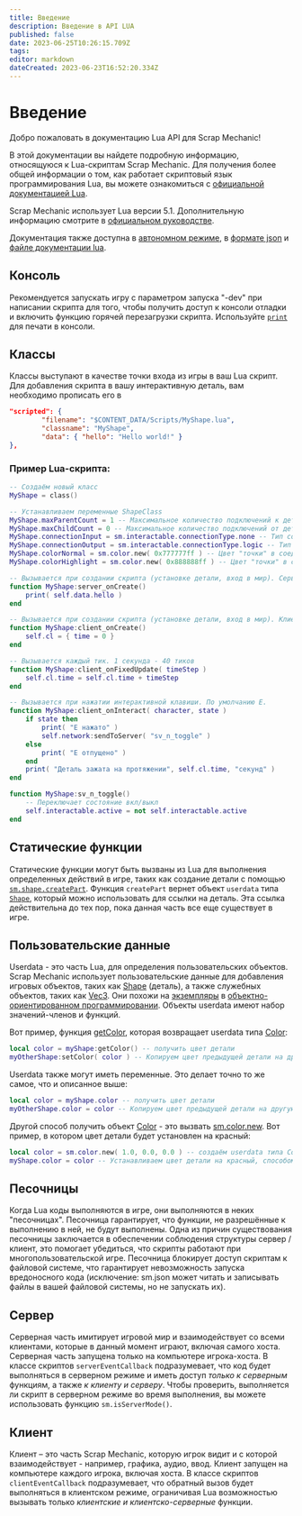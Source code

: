 ```yaml
---
title: Введение
description: Введение в API LUA
published: false
date: 2023-06-25T10:26:15.709Z
tags: 
editor: markdown
dateCreated: 2023-06-23T16:52:20.334Z
---
```


# Введение
Добро пожаловать в документацию Lua API для Scrap Mechanic!

В этой документации вы найдете подробную информацию, относящуюся к Lua-скриптам Scrap Mechanic. Для получения более общей информации о том, как работает скриптовый язык программирования Lua, вы можете ознакомиться с [официальной документацией Lua](https://www.lua.org/docs.html).

Scrap Mechanic использует Lua версии 5.1. Дополнительную информацию смотрите в [официальном руководстве](https://www.lua.org/manual/5.1/).

Документация также доступна в [автономном режиме](https://scrapmechanic.com/api/html.zip), в [формате json](https://scrapmechanic.com/api/json.zip) и [файле документации lua](https://scrapmechanic.com/api/lua.zip).

## Консоль
Рекомендуется запускать игру с параметром запуска "-dev" при написании скрипта для того, чтобы получить доступ к консоли отладки и включить функцию горячей перезагрузки скрипта. Используйте [`print`](TODO:global_names#print) для печати в консоли.

## Классы
Классы выступают в качестве точки входа из игры в ваш Lua скрипт. Для добавления скрипта в вашу интерактивную деталь, вам необходимо прописать его в 
```json
"scripted": {
		"filename": "$CONTENT_DATA/Scripts/MyShape.lua",
		"classname": "MyShape",
		"data": { "hello": "Hello world!" }
},
```
### Пример Lua-скрипта:
```lua
-- Создаём новый класс
MyShape = class()

-- Устанавливаем переменные ShapeClass
MyShape.maxParentCount = 1 -- Максимальное количество подключений к детали
MyShape.maxChildCount = 0 -- Максимальное количество подключений от детали
MyShape.connectionInput = sm.interactable.connectionType.none -- Тип соединения, который может быть подключен к детали
MyShape.connectionOutput = sm.interactable.connectionType.logic -- Тип соединения, который может быть подключен от детали
MyShape.colorNormal = sm.color.new( 0x777777ff ) -- Цвет "точки" в соединителе
MyShape.colorHighlight = sm.color.new( 0x888888ff ) -- Цвет "точки" в соединителе, когда на неё наводишься

-- Вызывается при создании скрипта (установке детали, вход в мир). Серверная часть
function MyShape:server_onCreate()
	print( self.data.hello )
end

-- Вызывается при создании скрипта (установке детали, вход в мир). Клиентская часть
function MyShape:client_onCreate()
	self.cl = { time = 0 }
end

-- Вызывается каждый тик. 1 секунда - 40 тиков
function MyShape:client_onFixedUpdate( timeStep )
	self.cl.time = self.cl.time + timeStep
end

-- Вызывается при нажатии интерактивной клавиши. По умолчанию E.
function MyShape:client_onInteract( character, state )
	if state then
		print( "E нажато" )
		self.network:sendToServer( "sv_n_toggle" )
	else
		print( "E отпущено" )
	end
	print( "Деталь зажата на протяжении", self.cl.time, "секунд" )
end

function MyShape:sv_n_toggle() 
	-- Переключает состояние вкл/выкл
	self.interactable.active = not self.interactable.active
end
```
## Статические функции
Статические функции могут быть вызваны из Lua для выполнения определенных действий в игре, таких как создание детали с помощью [`sm.shape.createPart`](TODO:link_to_func). Функция `createPart` вернет объект `userdata` типа [`Shape`](TODO:link_to_type), который можно использовать для ссылки на деталь. Эта ссылка действительна до тех пор, пока данная часть все еще существует в игре.
## Пользовательские данные
Userdata - это часть Lua, для определения пользовательских объектов. Scrap Mechanic использует пользовательские данные для добавления игровых объектов, таких как [Shape](TODO:link_to_type) (деталь), а также служебных объектов, таких как [Vec3](TODO:link_to_type). Они похожи на [экземпляры](https://ru.wikipedia.org/wiki/Объект_(программирование)) в [объектно-ориентированном программировании](https://ru.wikipedia.org/wiki/Объектно-ориентированное_программирование). Объекты userdata имеют набор значений-членов и функций.

Вот пример, функция [getColor](TODO:link_to_func), которая возвращает userdata типа [Color](TODO:link_to_type):
```lua
local color = myShape:getColor() -- получить цвет детали
myOtherShape:setColor( color ) -- Копируем цвет предыдущей детали на другую
```

Userdata также могут иметь переменные. Это делает точно то же самое, что и описанное выше:
```lua
local color = myShape.color -- получить цвет детали
myOtherShape.color = color -- Копируем цвет предыдущей детали на другую
```

Другой способ получить объект [Color](TODO:link_to_type) - это вызвать [sm.color.new](TODO:link_to_func). Вот пример, в котором цвет детали будет установлен на красный:
```lua
local color = sm.color.new( 1.0, 0.0, 0.0 ) -- создаём userdata типа Color
myShape.color = color -- Устанавливаем цвет детали на красный, способом, описанным выше.
```
## Песочницы
Когда Lua коды выполняются в игре, они выполняются в неких "песочницах". Песочница гарантирует, что функции, не разрешённые к выполнению в ней, не будут выполнены. 
Одна из причин существования песочницы заключается в обеспечении соблюдения структуры сервер / клиент, это помогает убедиться, что скрипты работают при многопользовательской игре.
Песочница блокирует доступ скриптам к файловой системе, что гарантирует невозможность запуска вредоносного кода (исключение: sm.json может читать и записывать файлы в вашей файловой системы, но не запускать их).
## Сервер
Серверная часть имитирует игровой мир и взаимодействует со всеми клиентами, которые в данный момент играют, включая самого хоста. Серверная часть запущена только на компьютере игрока-хоста.
В классе скриптов `serverEventCallback` подразумевает, что код будет выполняться в серверном режиме и иметь доступ *только к серверным* функциям, а также *к клиенту и серверу*. Чтобы проверить, выполняется ли скрипт в серверном режиме во время выполнения, вы можете использовать функцию `sm.isServerMode()`.
## Клиент
Клиент – это часть Scrap Mechanic, которую игрок видит и с которой взаимодействует - например, графика, аудио, ввод. Клиент запущен на компьютере каждого игрока, включая хоста.
В классе скриптов `clientEventCallback` подразумевает, что обратный вызов будет выполняться в клиентском режиме, ограничивая Lua возможностью вызывать только *клиентские и клиентско-серверные* функции.